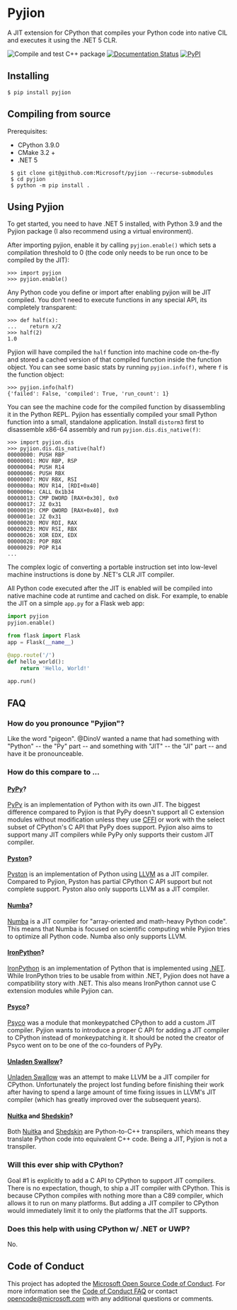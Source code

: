 # Pyjion

A JIT extension for CPython that compiles your Python code into native CIL and executes it using the .NET 5 CLR.

![Compile and test C++ package](https://github.com/tonybaloney/Pyjion/workflows/Compile%20and%20test%20C++%20package/badge.svg)
[![Documentation Status](https://readthedocs.org/projects/pyjion/badge/?version=latest)](https://pyjion.readthedocs.io/en/latest/?badge=latest)
[![PyPI](https://img.shields.io/pypi/v/pyjion?label=pypi%20package)](https://pypi.org/p/pyjion)

## Installing 

```console
$ pip install pyjion
```

## Compiling from source

Prerequisites: 

- CPython 3.9.0
- CMake 3.2 + 
- .NET 5

```console
 $ git clone git@github.com:Microsoft/pyjion --recurse-submodules
 $ cd pyjion
 $ python -m pip install .
```

## Using Pyjion

To get started, you need to have .NET 5 installed, with Python 3.9 and the Pyjion package (I also recommend using a virtual environment).

After importing pyjion, enable it by calling `pyjion.enable()` which sets a compilation threshold to 0 (the code only needs to be run once to be compiled by the JIT):

```
>>> import pyjion
>>> pyjion.enable()
```

Any Python code you define or import after enabling pyjion will be JIT compiled. You don't need to execute functions in any special API, its completely transparent:

```
>>> def half(x):
...    return x/2
>>> half(2)
1.0
```

Pyjion will have compiled the `half` function into machine code on-the-fly and stored a cached version of that compiled function inside the function object.
You can see some basic stats by running `pyjion.info(f)`, where `f` is the function object:

```
>>> pyjion.info(half)
{'failed': False, 'compiled': True, 'run_count': 1}
```

You can see the machine code for the compiled function by disassembling it in the Python REPL.
Pyjion has essentially compiled your small Python function into a small, standalone application.
Install `distorm3` first to disassemble x86-64 assembly and run `pyjion.dis.dis_native(f)`:

```
>>> import pyjion.dis
>>> pyjion.dis.dis_native(half)
00000000: PUSH RBP
00000001: MOV RBP, RSP
00000004: PUSH R14
00000006: PUSH RBX
00000007: MOV RBX, RSI
0000000a: MOV R14, [RDI+0x40]
0000000e: CALL 0x1b34
00000013: CMP DWORD [RAX+0x30], 0x0
00000017: JZ 0x31
00000019: CMP QWORD [RAX+0x40], 0x0
0000001e: JZ 0x31
00000020: MOV RDI, RAX
00000023: MOV RSI, RBX
00000026: XOR EDX, EDX
00000028: POP RBX
00000029: POP R14
...
```

The complex logic of converting a portable instruction set into low-level machine instructions is done by .NET's CLR JIT compiler.

All Python code executed after the JIT is enabled will be compiled into native machine code at runtime and cached on disk. For example, to enable the JIT on a simple `app.py` for a Flask web app:

```python
import pyjion
pyjion.enable()

from flask import Flask
app = Flask(__name__)

@app.route('/')
def hello_world():
    return 'Hello, World!'

app.run()
```

## FAQ

### How do you pronounce "Pyjion"?
Like the word "pigeon". @DinoV wanted a name that had something with "Python"
-- the "Py" part -- and something with "JIT" -- the "JI" part -- and have it be
pronounceable.

### How do this compare to ...

#### [PyPy](http://pypy.org/)?
[PyPy](http://pypy.org/) is an implementation of Python with its own JIT. The
biggest difference compared to Pyjion is that PyPy doesn't support all C extension
modules without modification unless they use [CFFI](https://cffi.readthedocs.org)
or work with the select subset of CPython's C API that PyPy does support.
Pyjion also aims to support many JIT compilers while PyPy only supports their
custom JIT compiler.

#### [Pyston](http://pyston.org)?
[Pyston](http://pyston.org) is an implementation of Python using
[LLVM](http://llvm.org/) as a JIT compiler. Compared to Pyjion, Pyston has
partial CPython C API support but not complete support. Pyston also only
supports LLVM as a JIT compiler.

#### [Numba](http://numba.pydata.org/)?
[Numba](http://numba.pydata.org/) is a JIT compiler for "array-oriented and
math-heavy Python code". This means that Numba is focused on scientific
computing while Pyjion tries to optimize all Python code. Numba also only
supports LLVM.

#### [IronPython](http://ironpython.net/)?
[IronPython](http://ironpython.net/) is an implementation of Python that is
implemented using [.NET](http://microsoft.com/NET). While IronPython tries to
be usable from within .NET, Pyjion does not have a compatibility story with .NET.
This also means IronPython cannot use C extension modules while Pyjion can.

#### [Psyco](http://psyco.sourceforge.net/)?
[Psyco](http://psyco.sourceforge.net/) was a module that monkeypatched CPython
to add a custom JIT compiler. Pyjion wants to introduce a proper C API for
adding a JIT compiler to CPython instead of monkeypatching it. It should be
noted the creator of Psyco went on to be one of the co-founders of PyPy.

#### [Unladen Swallow](https://en.wikipedia.org/wiki/Unladen_Swallow)?
[Unladen Swallow](https://en.wikipedia.org/wiki/Unladen_Swallow) was an attempt
to make LLVM be a JIT compiler for CPython. Unfortunately the project lost
funding before finishing their work after having to spend a large amount of
time fixing issues in LLVM's JIT compiler (which has greatly improved over the
subsequent years).

#### [Nuitka](http://nuitka.net/) and [Shedskin](https://github.com/shedskin/shedskin)?
Both [Nuitka](http://nuitka.net/) and
[Shedskin](https://github.com/shedskin/shedskin) are Python-to-C++ transpilers,
which means they translate Python code into equivalent C++ code. Being a JIT,
Pyjion is not a transpiler.


### Will this ever ship with CPython?
Goal #1 is explicitly to add a C API to CPython to support JIT compilers. There
is no expectation, though, to ship a JIT compiler with CPython. This is because
CPython compiles with nothing more than a C89 compiler, which allows it to run
on many platforms. But adding a JIT compiler to CPython would immediately limit
it to only the platforms that the JIT supports.

### Does this help with using CPython w/ .NET or UWP?
No.

## Code of Conduct
This project has adopted the
[Microsoft Open Source Code of Conduct](https://opensource.microsoft.com/codeofconduct/).
For more information see the
[Code of Conduct FAQ](https://opensource.microsoft.com/codeofconduct/faq/)
or contact [opencode@microsoft.com](mailto:opencode@microsoft.com)
with any additional questions or comments.
